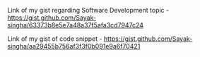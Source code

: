 Link of my gist regarding Software Development topic - https://gist.github.com/Sayak-singha/63373b8e5e7a48a37f5afa3cd7947c24

Link of my gist of code snippet - https://gist.github.com/Sayak-singha/aa29455b756af3f3f0b091e9a6f70421